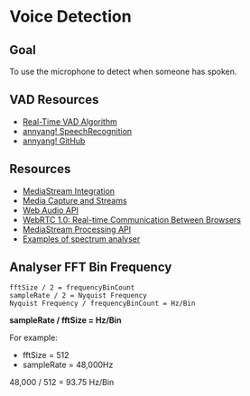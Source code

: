 # Voice Detection

## Goal

To use the microphone to detect when someone has spoken.

## VAD Resources

* [Real-Time VAD Algorithm](http://citeseerx.ist.psu.edu/viewdoc/download?doi=10.1.1.176.6740&rep=rep1&type=pdf)
* [annyang! SpeechRecognition](https://www.talater.com/annyang/)
* [annyang! GitHub](https://github.com/TalAter/annyang)

## Resources

* [MediaStream Integration](https://dvcs.w3.org/hg/audio/raw-file/tip/webaudio/webrtc-integration.html)
* [Media Capture and Streams](http://www.w3.org/TR/mediacapture-streams/)
* [Web Audio API](http://www.w3.org/TR/webaudio/)
* [WebRTC 1.0: Real-time Communication Between Browsers](http://www.w3.org/TR/webrtc/)
* [MediaStream Processing API](https://dvcs.w3.org/hg/audio/raw-file/tip/streams/StreamProcessing.html)
* [Examples of spectrum analyser](https://github.com/josdirksen/smartjava/tree/master/webaudio)


## Analyser FFT Bin Frequency

```
fftSize / 2 = frequencyBinCount
sampleRate / 2 = Nyquist Frequency
Nyquist Frequency / frequencyBinCount = Hz/Bin
```

**sampleRate / fftSize = Hz/Bin**

For example:
* fftSize = 512
* sampleRate = 48,000Hz

48,000 / 512 = 93.75 Hz/Bin
